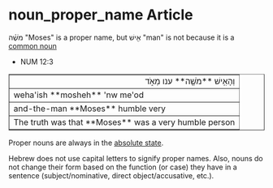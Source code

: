 # noun_proper_name Article

מֹשֶׁ֗ה "Moses" is a proper name, but אִ֖ישׁ "man" is not because it is a [common noun](https://git.door43.org/Door43/en-uhg/src/master/content/noun_common/02.md)

* NUM 12:3
<table border="1" class="docutils">
<colgroup>
<col width="100%" />
</colgroup>
<tbody valign="top">
<tr class="row-odd" align="right"><td>וְהָאִ֥ישׁ **מֹשֶׁ֖ה** ענו מְאֹ֑ד</td>
</tr>
<tr class="row-even"><td>weha'ish **mosheh** 'nw me'od</td>
</tr>
<tr class="row-odd"><td>and-the-man **Moses** humble very</td>
</tr>
<tr class="row-even"><td>The truth was that **Moses** was a very humble person</td>
</tr>
</tbody>
</table>

Proper nouns are always in the [absolute state](https://git.door43.org/Door43/en-uhg/src/master/content/state_absolute/02.md). 

Hebrew does not use capital letters to signify proper names. Also, nouns do not change their form based on the function (or case) they have in a sentence (subject/nominative, direct object/accusative, etc.).